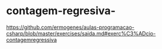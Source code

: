 # contagem-regresiva-
https://github.com/ermogenes/aulas-programacao-csharp/blob/master/exercises/saida.md#exerc%C3%ADcio-contagemregressiva
